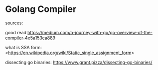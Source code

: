 # Golang Compiler

sources:

good read <https://medium.com/a-journey-with-go/go-overview-of-the-compiler-4e5a153ca889>

what is SSA form: <https://en.wikipedia.org/wiki/Static_single_assignment_form<Paste>>

dissecting go binaries: <https://www.grant.pizza/dissecting-go-binaries/>


